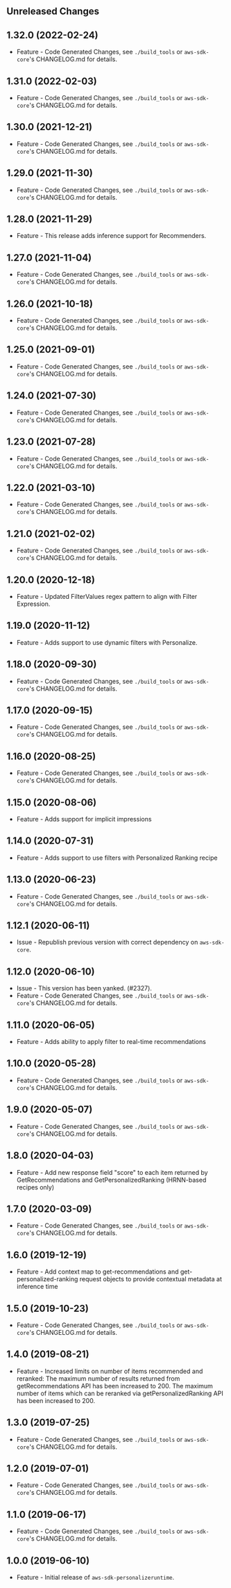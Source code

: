 Unreleased Changes
------------------

1.32.0 (2022-02-24)
------------------

* Feature - Code Generated Changes, see `./build_tools` or `aws-sdk-core`'s CHANGELOG.md for details.

1.31.0 (2022-02-03)
------------------

* Feature - Code Generated Changes, see `./build_tools` or `aws-sdk-core`'s CHANGELOG.md for details.

1.30.0 (2021-12-21)
------------------

* Feature - Code Generated Changes, see `./build_tools` or `aws-sdk-core`'s CHANGELOG.md for details.

1.29.0 (2021-11-30)
------------------

* Feature - Code Generated Changes, see `./build_tools` or `aws-sdk-core`'s CHANGELOG.md for details.

1.28.0 (2021-11-29)
------------------

* Feature - This release adds inference support for Recommenders.

1.27.0 (2021-11-04)
------------------

* Feature - Code Generated Changes, see `./build_tools` or `aws-sdk-core`'s CHANGELOG.md for details.

1.26.0 (2021-10-18)
------------------

* Feature - Code Generated Changes, see `./build_tools` or `aws-sdk-core`'s CHANGELOG.md for details.

1.25.0 (2021-09-01)
------------------

* Feature - Code Generated Changes, see `./build_tools` or `aws-sdk-core`'s CHANGELOG.md for details.

1.24.0 (2021-07-30)
------------------

* Feature - Code Generated Changes, see `./build_tools` or `aws-sdk-core`'s CHANGELOG.md for details.

1.23.0 (2021-07-28)
------------------

* Feature - Code Generated Changes, see `./build_tools` or `aws-sdk-core`'s CHANGELOG.md for details.

1.22.0 (2021-03-10)
------------------

* Feature - Code Generated Changes, see `./build_tools` or `aws-sdk-core`'s CHANGELOG.md for details.

1.21.0 (2021-02-02)
------------------

* Feature - Code Generated Changes, see `./build_tools` or `aws-sdk-core`'s CHANGELOG.md for details.

1.20.0 (2020-12-18)
------------------

* Feature - Updated FilterValues regex pattern to align with Filter Expression.

1.19.0 (2020-11-12)
------------------

* Feature - Adds support to use dynamic filters with Personalize.

1.18.0 (2020-09-30)
------------------

* Feature - Code Generated Changes, see `./build_tools` or `aws-sdk-core`'s CHANGELOG.md for details.

1.17.0 (2020-09-15)
------------------

* Feature - Code Generated Changes, see `./build_tools` or `aws-sdk-core`'s CHANGELOG.md for details.

1.16.0 (2020-08-25)
------------------

* Feature - Code Generated Changes, see `./build_tools` or `aws-sdk-core`'s CHANGELOG.md for details.

1.15.0 (2020-08-06)
------------------

* Feature - Adds support for implicit impressions

1.14.0 (2020-07-31)
------------------

* Feature - Adds support to use filters with Personalized Ranking recipe

1.13.0 (2020-06-23)
------------------

* Feature - Code Generated Changes, see `./build_tools` or `aws-sdk-core`'s CHANGELOG.md for details.

1.12.1 (2020-06-11)
------------------

* Issue - Republish previous version with correct dependency on `aws-sdk-core`.

1.12.0 (2020-06-10)
------------------

* Issue - This version has been yanked. (#2327).
* Feature - Code Generated Changes, see `./build_tools` or `aws-sdk-core`'s CHANGELOG.md for details.

1.11.0 (2020-06-05)
------------------

* Feature - Adds ability to apply filter to real-time recommendations

1.10.0 (2020-05-28)
------------------

* Feature - Code Generated Changes, see `./build_tools` or `aws-sdk-core`'s CHANGELOG.md for details.

1.9.0 (2020-05-07)
------------------

* Feature - Code Generated Changes, see `./build_tools` or `aws-sdk-core`'s CHANGELOG.md for details.

1.8.0 (2020-04-03)
------------------

* Feature - Add new response field "score" to each item returned by GetRecommendations and GetPersonalizedRanking (HRNN-based recipes only)

1.7.0 (2020-03-09)
------------------

* Feature - Code Generated Changes, see `./build_tools` or `aws-sdk-core`'s CHANGELOG.md for details.

1.6.0 (2019-12-19)
------------------

* Feature - Add context map to get-recommendations and get-personalized-ranking request objects to provide contextual metadata at inference time

1.5.0 (2019-10-23)
------------------

* Feature - Code Generated Changes, see `./build_tools` or `aws-sdk-core`'s CHANGELOG.md for details.

1.4.0 (2019-08-21)
------------------

* Feature - Increased limits on number of items recommended and reranked: The maximum number of results returned from getRecommendations API has been increased to 200. The maximum number of items which can be reranked via getPersonalizedRanking API has been increased to 200.

1.3.0 (2019-07-25)
------------------

* Feature - Code Generated Changes, see `./build_tools` or `aws-sdk-core`'s CHANGELOG.md for details.

1.2.0 (2019-07-01)
------------------

* Feature - Code Generated Changes, see `./build_tools` or `aws-sdk-core`'s CHANGELOG.md for details.

1.1.0 (2019-06-17)
------------------

* Feature - Code Generated Changes, see `./build_tools` or `aws-sdk-core`'s CHANGELOG.md for details.

1.0.0 (2019-06-10)
------------------

* Feature - Initial release of `aws-sdk-personalizeruntime`.